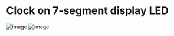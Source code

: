 # Clock on 7-segment display LED

![image](https://user-images.githubusercontent.com/64035334/184555027-36c8407e-c835-4d07-ad77-639dc0087496.png)
![image](https://user-images.githubusercontent.com/64035334/184555052-948971f2-9ddb-40ab-b19d-2e234151b241.png)
